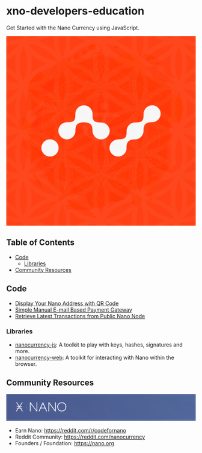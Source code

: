 # xno-developers-education

Get Started with the Nano Currency using JavaScript.

![alt text](readme.png)

## Table of Contents
 - [Code](#code)
   - [Libraries](#libraries)
 - [Community Resources](#community-resources)

## Code
- [Display Your Nano Address with QR Code](https://github.com/neil-yoga/nano-qrcode-starter)
- [Simple Manual E-mail Based Payment Gateway](https://github.com/neil-yoga/nano-checkout-vuejs-starter.html) 
- [Retrieve Latest Transactions from Public Nano Node](https://github.com/neil-yoga/nano-backend-pull-example)

### Libraries
- [nanocurrency-js](https://github.com/marvinroger/nanocurrency-js): A toolkit to play with keys, hashes, signatures and more.
- [nanocurrency-web](https://github.com/numsu/nanocurrency-web-js): A toolkit for interacting with Nano within the browser.

## Community Resources
![alt text](xno.png)
- Earn Nano: https://reddit.com/r/codefornano
- Reddit Community: https://reddit.com/nanocurrency
- Founders / Foundation: https://nano.org
